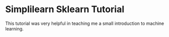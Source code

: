 # Simplilearn Sklearn Tutorial
This tutorial was very helpful in teaching me a small introduction to machine learning.
